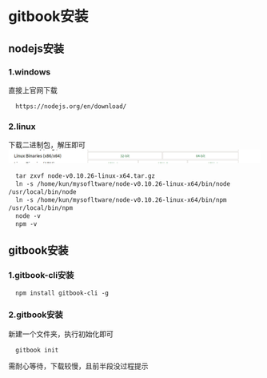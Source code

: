 # gitbook安装
## nodejs安装

### 1.windows
直接上官网下载
```
  https://nodejs.org/en/download/
```
### 2.linux
下载二进制包，解压即可
![](assets/markdown-img-paste-20181018170533261.png)
```
  tar zxvf node-v0.10.26-linux-x64.tar.gz
  ln -s /home/kun/mysofltware/node-v0.10.26-linux-x64/bin/node /usr/local/bin/node
  ln -s /home/kun/mysofltware/node-v0.10.26-linux-x64/bin/npm /usr/local/bin/npm
  node -v
  npm -v
```
## gitbook安装
### 1.gitbook-cli安装

```
  npm install gitbook-cli -g
```
### 2.gitbook安装

新建一个文件夹，执行初始化即可
```
  gitbook init
```
需耐心等待，下载较慢，且前半段没过程提示
